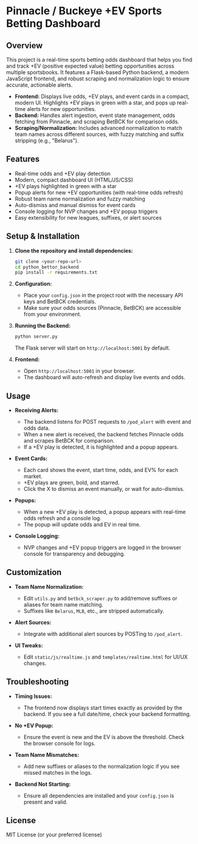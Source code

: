 # Pinnacle / Buckeye +EV Sports Betting Dashboard

## Overview

This project is a real-time sports betting odds dashboard that helps you find and track +EV (positive expected value) betting opportunities across multiple sportsbooks. It features a Flask-based Python backend, a modern JavaScript frontend, and robust scraping and normalization logic to ensure accurate, actionable alerts.

- **Frontend:** Displays live odds, +EV plays, and event cards in a compact, modern UI. Highlights +EV plays in green with a star, and pops up real-time alerts for new opportunities.
- **Backend:** Handles alert ingestion, event state management, odds fetching from Pinnacle, and scraping BetBCK for comparison odds.
- **Scraping/Normalization:** Includes advanced normalization to match team names across different sources, with fuzzy matching and suffix stripping (e.g., "Belarus").

## Features

- Real-time odds and +EV play detection
- Modern, compact dashboard UI (HTML/JS/CSS)
- +EV plays highlighted in green with a star
- Popup alerts for new +EV opportunities (with real-time odds refresh)
- Robust team name normalization and fuzzy matching
- Auto-dismiss and manual dismiss for event cards
- Console logging for NVP changes and +EV popup triggers
- Easy extensibility for new leagues, suffixes, or alert sources

## Setup & Installation

1. **Clone the repository and install dependencies:**
   ```bash
   git clone <your-repo-url>
   cd python_bettor_backend
   pip install -r requirements.txt
   ```

2. **Configuration:**
   - Place your `config.json` in the project root with the necessary API keys and BetBCK credentials.
   - Make sure your odds sources (Pinnacle, BetBCK) are accessible from your environment.

3. **Running the Backend:**
   ```bash
   python server.py
   ```
   The Flask server will start on `http://localhost:5001` by default.

4. **Frontend:**
   - Open `http://localhost:5001` in your browser.
   - The dashboard will auto-refresh and display live events and odds.

## Usage

- **Receiving Alerts:**
  - The backend listens for POST requests to `/pod_alert` with event and odds data.
  - When a new alert is received, the backend fetches Pinnacle odds and scrapes BetBCK for comparison.
  - If a +EV play is detected, it is highlighted and a popup appears.

- **Event Cards:**
  - Each card shows the event, start time, odds, and EV% for each market.
  - +EV plays are green, bold, and starred.
  - Click the X to dismiss an event manually, or wait for auto-dismiss.

- **Popups:**
  - When a new +EV play is detected, a popup appears with real-time odds refresh and a console log.
  - The popup will update odds and EV in real time.

- **Console Logging:**
  - NVP changes and +EV popup triggers are logged in the browser console for transparency and debugging.

## Customization

- **Team Name Normalization:**
  - Edit `utils.py` and `betbck_scraper.py` to add/remove suffixes or aliases for team name matching.
  - Suffixes like `Belarus`, `MLB`, etc., are stripped automatically.

- **Alert Sources:**
  - Integrate with additional alert sources by POSTing to `/pod_alert`.

- **UI Tweaks:**
  - Edit `static/js/realtime.js` and `templates/realtime.html` for UI/UX changes.

## Troubleshooting

- **Timing Issues:**
  - The frontend now displays start times exactly as provided by the backend. If you see a full date/time, check your backend formatting.

- **No +EV Popup:**
  - Ensure the event is new and the EV is above the threshold. Check the browser console for logs.

- **Team Name Mismatches:**
  - Add new suffixes or aliases to the normalization logic if you see missed matches in the logs.

- **Backend Not Starting:**
  - Ensure all dependencies are installed and your `config.json` is present and valid.

## License

MIT License (or your preferred license)
